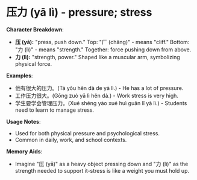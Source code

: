 # **压力 (yā lì) - pressure; stress**

**Character Breakdown**:  
- **压 (yā):** "press, push down." Top: "厂 (chǎng)" - means "cliff." Bottom: "力 (lì)" - means "strength." Together: force pushing down from above.  
- **力 (lì):** "strength, power." Shaped like a muscular arm, symbolizing physical force.

**Examples**:  
- 他有很大的压力。(Tā yǒu hěn dà de yā lì.) - He has a lot of pressure.  
- 工作压力很大。(Gōng zuò yā lì hěn dà.) - Work stress is very high.  
- 学生要学会管理压力。(Xué shēng yào xué huì guǎn lǐ yā lì.) - Students need to learn to manage stress.

**Usage Notes**:  
- Used for both physical pressure and psychological stress.  
- Common in daily, work, and school contexts.

**Memory Aids**:  
- Imagine "压 (yā)" as a heavy object pressing down and "力 (lì)" as the strength needed to support it-stress is like a weight you must hold up.